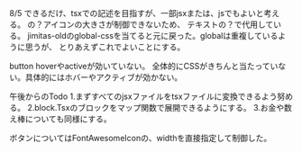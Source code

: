 8/5
できるだけ、tsxでの記述を目指すが、一部jsxまたは、jsでもよいと考える。
<FontAwesomeIcon icon={faQuestion}/>の？アイコンの大きさが制御できないため、
テキストの？で代用している。
jimitas-oldのglobal-cssを当てると元に戻った。globalは重複しているように思うが、
とりあえずこれでよいことにする。

button hoverやactiveが効いていない。
全体的にCSSがきちんと当たっていない。具体的にはホバーやアクティブが効かない。

午後からのTodo
1.まずすべてのjsxファイルをtsxファイルに変換できるよう努める。
2.block.Tsxのブロックをマップ関数で展開できるようにする。
3.お金や数え棒についても同様にする。

ボタンについてはFontAwesomeIconの、widthを直接指定して制御した。